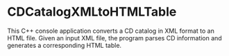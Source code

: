 # CDCatalogXMLtoHTMLTable
This C++ console application converts a CD catalog in XML format to an HTML file. Given an input XML file, the program parses CD information and generates a corresponding HTML table.
